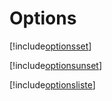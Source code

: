 # Options

[!include[optionsset](options.optionsset.autogen.md)]

[!include[optionsunset](options.optionsunset.autogen.md)]

[!include[optionsliste](options.optionsliste.autogen.md)]


































